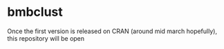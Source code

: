 # bmbclust

Once the first version is released on CRAN (around mid march hopefully), this repository will be open